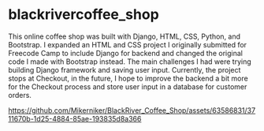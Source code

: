# blackrivercoffee_shop


This online coffee shop was built with Django, HTML, CSS, Python, and Bootstrap. 
I expanded an HTML and CSS project I originally submitted for Freecode Camp to include Django for backend and changed the original code I made with Bootstrap instead. 
The main challenges I had were trying building Django framework and saving user input. 
Currently, the project stops at Checkout, in the future, I hope to improve the backend a bit more for the Checkout process and store user input in a database for customer orders.

https://github.com/Mikerniker/BlackRiver_Coffee_Shop/assets/63586831/3711670b-1d25-4884-85ae-193835d8a366



